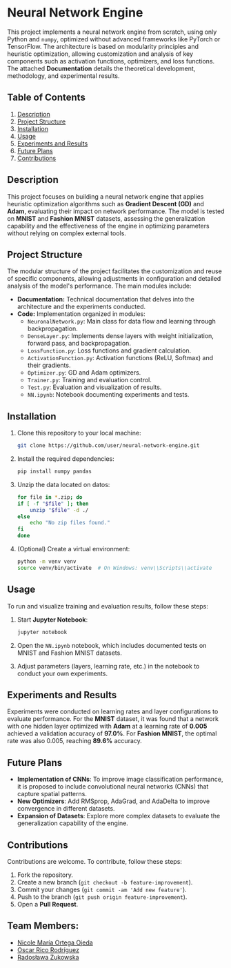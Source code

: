 # Neural Network Engine

This project implements a neural network engine from scratch, using only Python and `numpy`, optimized without advanced frameworks like PyTorch or TensorFlow. The architecture is based on modularity principles and heuristic optimization, allowing customization and analysis of key components such as activation functions, optimizers, and loss functions. The attached **Documentation** details the theoretical development, methodology, and experimental results.

## Table of Contents
1. [Description](#description)
2. [Project Structure](#project-structure)
3. [Installation](#installation)
4. [Usage](#usage)
5. [Experiments and Results](#experiments-and-results)
6. [Future Plans](#future-plans)
7. [Contributions](#contributions)

## Description

This project focuses on building a neural network engine that applies heuristic optimization algorithms such as **Gradient Descent (GD)** and **Adam**, evaluating their impact on network performance. The model is tested on **MNIST** and **Fashion MNIST** datasets, assessing the generalization capability and the effectiveness of the engine in optimizing parameters without relying on complex external tools.

## Project Structure

The modular structure of the project facilitates the customization and reuse of specific components, allowing adjustments in configuration and detailed analysis of the model's performance. The main modules include:

- **Documentation:** Technical documentation that delves into the architecture and the experiments conducted.
- **Code:** Implementation organized in modules:
  - `NeuronalNetwork.py`: Main class for data flow and learning through backpropagation.
  - `DenseLayer.py`: Implements dense layers with weight initialization, forward pass, and backpropagation.
  - `LossFunction.py`: Loss functions and gradient calculation.
  - `ActivationFunction.py`: Activation functions (ReLU, Softmax) and their gradients.
  - `Optimizer.py`: GD and Adam optimizers.
  - `Trainer.py`: Training and evaluation control.
  - `Test.py`: Evaluation and visualization of results.
  - `NN.ipynb`: Notebook documenting experiments and tests.

## Installation

1. Clone this repository to your local machine:

    ```bash
    git clone https://github.com/user/neural-network-engine.git
    ```

2. Install the required dependencies:

    ```bash
    pip install numpy pandas
    ```
    
3. Unzip the data located on datos:

    ```bash
    for file in *.zip; do
    if [ -f "$file" ]; then
        unzip "$file" -d ./
    else
        echo "No zip files found."
    fi
    done
    ```

3. (Optional) Create a virtual environment:

    ```bash
    python -m venv venv
    source venv/bin/activate  # On Windows: venv\\Scripts\\activate
    ```

## Usage

To run and visualize training and evaluation results, follow these steps:

1. Start **Jupyter Notebook**:

    ```bash
    jupyter notebook
    ```

2. Open the `NN.ipynb` notebook, which includes documented tests on MNIST and Fashion MNIST datasets.

3. Adjust parameters (layers, learning rate, etc.) in the notebook to conduct your own experiments.

## Experiments and Results

Experiments were conducted on learning rates and layer configurations to evaluate performance. For the **MNIST** dataset, it was found that a network with one hidden layer optimized with **Adam** at a learning rate of **0.005** achieved a validation accuracy of **97.0%**. For **Fashion MNIST**, the optimal rate was also 0.005, reaching **89.6%** accuracy.

## Future Plans

- **Implementation of CNNs**: To improve image classification performance, it is proposed to include convolutional neural networks (CNNs) that capture spatial patterns.
- **New Optimizers**: Add RMSprop, AdaGrad, and AdaDelta to improve convergence in different datasets.
- **Expansion of Datasets**: Explore more complex datasets to evaluate the generalization capability of the engine.

## Contributions

Contributions are welcome. To contribute, follow these steps:

1. Fork the repository.
2. Create a new branch (`git checkout -b feature-improvement`).
3. Commit your changes (`git commit -am 'Add new feature'`).
4. Push to the branch (`git push origin feature-improvement`).
5. Open a **Pull Request**.

## Team Members:
- [Nicole María Ortega Ojeda](https://github.com/nnicoleortegaa)
- [Oscar Rico Rodríguez](https://github.com/orr21)
- [Radosława Żukowska](https://github.com/radoslawazukowska)
